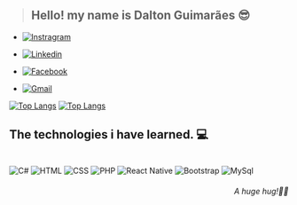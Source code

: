 >## Hello! my name is **Dalton Guimarães** 😎
<div style="display: inline_block">

- [![Instragram](https://img.shields.io/badge/Instagram-E4405F?style=for-the-badge&logo=instagram&logoColor=white)](https://www.instagram.com/daltonguimar4es/)

- [![Linkedin](https://img.shields.io/badge/LinkedIn-0077B5?style=for-the-badge&logo=linkedin&logoColor=white)]()

- [![Facebook](https://img.shields.io/badge/Facebook-1877F2?style=for-the-badge&logo=facebook&logoColor=white)](https://www.facebook.com/dalton.joaquim.984)

- [![Gmail](	https://img.shields.io/badge/Gmail-D14836?style=for-the-badge&logo=gmail&logoColor=white)](dalton.guimaraes500@gmail.com)
  
[![Top Langs](https://github-readme-stats.vercel.app/api/top-langs/?username=anuraghazra&langs_count=3)](https://github.com/anuraghazra/github-readme-stats)
[![Top Langs](https://github-readme-stats.vercel.app/api/top-langs/?username=DaltonGuima&layout=compact)](https://github.com/anuraghazra/github-readme-stats)

</div>  


## The technologies i have learned. 💻

<div style="display: inline_block"></br>
<img align="center" alt="C#" src="https://img.shields.io/badge/C%23-239120?style=for-the-badge&logo=c-sharp&logoColor=white">
<img align="center" alt="HTML" src="https://img.shields.io/badge/HTML-239120?style=for-the-badge&logo=html5&logoColor=white">
<img align="center" alt="CSS" src="https://img.shields.io/badge/CSS-239120?&style=for-the-badge&logo=css3&logoColor=white">
<img align="center" alt="PHP" src="https://img.shields.io/badge/PHP-777BB4?style=for-the-badge&logo=php&logoColor=white">
<img align="center" alt="React Native" src="https://img.shields.io/badge/React_Native-20232A?style=for-the-badge&logo=react&logoColor=61DAFB">
<img align="center" alt="Bootstrap" src="https://img.shields.io/badge/Bootstrap-563D7C?style=for-the-badge&logo=bootstrap&logoColor=white">
<img align="center" alt="MySql" src="https://img.shields.io/badge/MySQL-00000F?style=for-the-badge&logo=mysql&logoColor=white">

</div>

<h6 align='right'>A huge hug!🤗🤗</h6> 
